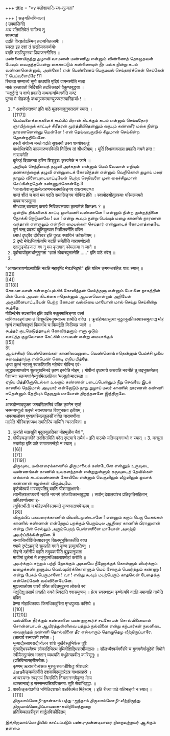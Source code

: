 +++
title = "०४ क्लोशापादि-स्व-तुल्यता"

+++
( सङ्गतिमणिमाला)   
( उपमालिनी)   
अथ रतिमतिवेलं समीक्ष्य तु   
सात्म्यतां   
ददति विरहृतोऽस्मिन् तदन्वयितत्समैः ।   
स्मरत इह दशां तं सखीजनकर्णयोः   
वदति शठरिपुस्स्वां प्रियाजननीगिरा ॥   
மண்ணையிருந்து துழாவி வாமனன் மண்ணிது என்னும் விண்ணைத் தொழுதவன் மேவும் வைகுந்தமென்று கைகாட்டும் கண்ணையுள் நீர் மல்க நின்று கடல் வண்ணனென்னும், அன்னே ! என் பெண்ணைப் பெருமயல் செய்தார்க்கென் செய்கேன் ? பெய்வளையீரே !11   
स्थित्वा सम्मार्ज्य भूमौ कथयति मृदियं वामनस्येति नत्वा   
नाकं हस्ताग्रतो निर्दिशति तदधिकादर्य वैकुण्ठबुद्धया ।   
'चक्षुर्द्वन्द्वे च वाष्पे प्रवहति कथयत्यब्धिवर्णेति कष्टं   
पुल्या मे मोहकर्तुः कथमुपकरवाण्युज्ज्वलत्पारिहार्याः ! ॥   
1. " अक्ष्णोरन्तश्च' इति पाठे मूलस्यानुगुणतरत्वं स्यात् ।   
[[117]]  
பெய்வளைக்கைகளைக் கூப்பிப் பிரான் கிடக்கும் கடல் என்னும் செய்யதோர் ஞாயிற்றைக் காட்டிச் சிரீதரன் மூர்த்தியீதென்னும் நையும் கண்ணீர் மல்க நின்று நாரணனென்னு மென்னே ! என் தெய்வவுருவில் சிறுமான் செய்கின்ற தொன்றறியேனே.   
हस्तौ संयोज्य मस्ते वदति सुवलयौ तस्य शय्योपकर्तुः   
पाथोधिश्चेति काल्यारुणरविमपि निर्दिश्य तां श्रीधरीयाम् । मूर्ति स्थित्वावसन्ना प्रवहति नयने हन्त ! नारायणेति   
ब्रूतेऽहं दिव्यतन्वा हरिण शिशुदृशः कृत्यमेकं न जाने ॥   
அறியும் செந்தீயைத் தழுவி அச்சுதன் என்னும் மெய் வேவாள் எறியும் தண்காற்றைத் தழுவி என்னுடைக் கோவிந்தன் என்னும் வெறிகொள் துழாய் மலர் நாறும் வினையுடையாட்டியேன் பெற்ற செறிவளை முன் கைச்சிறுமான் செய்கின்றதென் கண்ணுக்கொன்றே 3   
'जानात्येवाच्युतात्मेत्यरुणमनलमालिङ्गय वक्त्यप्यदग्धा   
वान्तं शीतं च वातं मम वदति समालिङ्गय गोविन्द हेति । स्वामोदश्रीतुलस्याः परिमलमयते पापवन्मन्प्रसूत्या   
मौग्ध्यात् बाल्यात् कराग्रे निबिडवलयया कृत्यमेकं किमक्ष्णः ? ॥   
ஒன்றிய திங்களைக் காட்டி ஒளிமணி வண்ணனே ! என்னும் நின்ற குன்றத்தினை நோக்கி நெடுமாலே ! வா ! என்று கூவும் நன்று பெய்யும் மழை காணில் நாரணன் வந்தான் என்றாலும் என்றிள மையல்கள் செய்தார் என்னுடைக் கோமளத்தையே.   
पूर्ण चन्द्र प्रदश्यं द्युतियुतवल भिन्नीलवर्णेति वक्ति   
क्ष्माधं दृष्ट्वैव दीर्घेश्वर इति पुरतः स्थायिनं क्रोशतीयम् ।   
2 दृष्टे मेघेऽभिवर्षत्यभि नटति समेतीति नारायणोऽसौ   
एतादृङ्मोहजालं क्व नु मम कृतवान् कोमलाया न जाने ॥   
1. पूर्वाचार्यादृतार्थानुगुणता "ज्ञातं त्वेवाच्युतात्मेति......" इति पाठे भवेत् ॥   
2.   
"आगान्नारायणोऽसाविति नटति महावृष्टि मेघऽभिदृष्टे" इति यतिभ ङ्गगन्धरहितः पाठः स्यात् ॥   
[[2]]  
[[4]]  
[[118]]  
கோமள.வான் கன்றைப்புல்கிக் கோவிந்தன் மேய்த்தனா என்னும் போமிள நாகத்தின் பின் போய் அவன் கிடக்கை ஈதென்னும் ஆமளவொன்றும் அறியேன் அருவினையாட்டியேன் பெற்ற கோமள வல்லியை மாயோன் மால் செய்து செய்கின்ற கூத்தே.   
गोविन्देनंष सञ्चारित इति वदति स्थूलमालिङ्गय वत्सं   
माणिक्काङ्गं प्रयान्तं शिशुमहिमनुगम्यास्य शय्येति वक्ति । क्रूरांहोमत्प्रसूत्याः मृदुतनुलतिकायास्समुत्पाद्य मोहं   
नृत्यं तन्मायिक्लृप्तं किमवधि च कियद्वेति किञ्चिन्न जाने ॥   
கூத்தர் குடமெடுத்தாடில் கோவிந்தனாம் எனா ஓடும்   
வாய்த்த குழலோசை கேட்கில் மாயவன் என்று மையாக்கும்   
[[5]]  
St   
ஆய்ச்சியர் வெண்ணெய்கள் காணிலவனுடை வெண்ணெய் ஈதென்னும் பேய்ச்சி முலை சுவைத்தாற்கு என்பெண் கொடி ஏறிய பித்தே.   
धृत्वा कुम्भं नटत्सु स्वकशिरसि नटेष्वेष गोविन्द एवं-   
त्युद्धावत्याप्तवेण श्रुतसुखनिनदे कृष्ण इस्येति मोहम् । गोपीनां दृष्टमात्रे कथयति नवनीते तु तद्भुक्तमेतत्   
पैशाच्याः स्तन्यपायिन्युपमितलतिका 'मत्सुतोन्मादरूढा ॥   
ஏறிய பித்தினோடெல்லா உலகும் கண்ணன் படைப்பென்னும் நீறு செவ்வே இடக் காணில் நெடுமால் அடியார் என்றோடும் நாறு துழாய் மலர் காணில் நாரணன் கண்ணி ஈதென்னும் தேறியும் தேறாதும் மாயோன் திறத்தனளே இத்திருவே.   
•   
आरूढोन्मादयुक्ता जगदखिलमिदं वक्ति कृष्णेन सृष्टं   
भस्मम्यप्यूर्ध्व क्लृप्ते नयनपथगत बिष्णुभक्ता इतीयम् ।   
धावत्यालोक्य पुष्यत्परिमलतुलसीं वक्ति नारायणीया   
मालेति श्रीरिवाज्ञाप्यथ समतिरियं मायिनि न्यस्तचित्ता ॥   
1. क्रूरांहो मत्प्रसूतिं मृदुतनुलतिकां मोहमुन्नीय चैवं ",   
2. गोपीहयङ्गवीने तदशितमिति वदेत् दृष्टमात्रे तथैवं - इति पाठयोः यतिभङ्गगन्धो न स्यात् । 3. मत्सुता रुढमोहा इति पाठे समाससन्देहो न स्यात् ॥   
[[6]]  
[[7]]  
[[119]]  
திருவுடை மன்னரைக்காணில் திருமாலைக் கண்டேனே என்னும் உருவுடை வண்ணங்கள் காணில் உலகளந்தான் என்றுதுள்ளும் கருவுடைத் தேவில்கள் எல்லாம் கடல்வண்ணன் கோயிலே என்னும் வெருவிலும் வீழ்விலும் ஒவாக் கண்ணன் கழல்கள் விரும்புமே.   
दृष्टेष्वैश्वर्य भास्वन्नृपतिषु वदति श्रीशमद्राक्षमत्रे-   
त्यानीलश्लाघ्यवर्णे नटति नयनगे लोकविक्रान्तबुद्धया । सर्वान् देवालयांश्च प्रतिकृतिसहितान् अब्धिवर्णालाया इ-   
त्युक्तिर्भीतौ च मोहेऽप्यविरतमयते कृष्णपादाश्रयेच्छाम् ॥   
[[8]]  
விரும்பிப் பகவரைக்காணில் வியலிடமுண்டானே ! என்னும் கரும் பெரு மேகங்கள் காணில் கண்ணன் என்றேறப் பறக்கும் பெரும்புல ஆநிரை காணில் பிரானுளன் என்று பின் செல்லும் அரும்பெறற் பெண்ணினை மாயோன் அலற்றி அயர்ப்பிக்கின்றானே. 9   
सन्यासिध्वीक्षितेच्यादरयुग खिलभूभुक्तिकर्तेति वक्त   
श्यामे दृष्टेऽभ्रवृन्दे सुमहति गगने कृष्ण इत्युत्पतिष्णुः ।   
गोबृन्दे दर्शनीये महति तदुपकारीति बुद्धयानुयाता   
मायीमां दुर्लभां मे तनुभुवमधिकालापमोहां करोति ॥   
அயர்க்கும் சுற்றும் பற்றி நோக்கும் அகலவே நீணோக்குக் கொள்ளும் வியர்க்கும் மழைக்கண் துளும்ப வெவ்வுயிர்க்கொள்ளும் மெய் சோரும் பெயர்த்தும் கண்ணா ! என்று பேசும் பெருமானே ! வா ! என்று கூவும் மயற்பெரும் காதலென் பேதைக்கு என்செய்கேன் வல்வினையேனே.   
मुह्यत्यालोक्य पार्श्वे परित उदितमुदूरमा लोकते स्वं   
चक्षुदिक्षु प्रसार्य प्रवहति नयने स्विद्यति श्वासमुष्णम् । प्रेत्य स्वस्थाऽथ कृष्णेत्यपि वदति ममायाहि नाथेति वक्ति   
प्रेम्णा मोहाधिकायाः किमधिकदुरिता मृग्धपुत्र्याः करिष्ये ॥   
[[10]]  
[[120]]  
வல்வினை தீர்க்கும் கண்ணனை வண்குருகூர்ச் சடகோபன் சொல்வினையால் சொன்னபாடல் ஆயிரத்துள்ளிவை பத்தும் நல்வினை என்று கற்பார்கள் நலனிடை வைகுந்தம் நண்ணி தொல்வினை தீர எல்லாரும் தொழுதெழ வீற்றிருப்பாரே.   
(तात्पर्य रत्नावली श्लोक : )   
भूम्याद्यैस्सागराद्यैर्ज्वलन शशि मुखैर्वस्तुभिर्वत्स पूर्वैः   
नृत्यद्भिस्स्वैश्च लोकादिभिरथ पृथिवीक्षिद्भिरात्मीयदासः । सौलभ्यैश्वर्यवर्गैरपि च गुणगणैर्वासुदेवो वियोगे   
स्वीयैस्तुल्यंश्व भक्तान् व्यथयति मधुहेत्यब्रवीत् कारिसूनुः ॥   
(प्रतिबिम्बलहरीश्लोकः )   
कृष्णम् ऋराधविध्वंसक मुरुकुरुकाधीशितुः श्रीशठारेः   
Jaraकैङ्कर्यप्रणीते दशकमिदमुदारेऽत्र गाथासहस्रे ।   
अभ्यस्यन्तः स्वकृत्यं त्विदमिति नियतानन्दवैकुण्ठ मेत्य   
ध्वस्तानाद्यं ह सस्सन्त्यतिशयिततमाः सूरि सेवाभिवृद्धाः ॥   
1. वाक्कैङ्कर्यप्रणीते भणितिदशशते पङक्तिमेत मिहेथ्यम् । इति रीत्या पाठे यतिभङ्गो न स्यात् ।   
[[11]]  
திருவாய்மொழி-நான்காம் பத்து -ஐந்தாம் திருவாய்மொழி-வீற்றிருந்து.   
திருவாய்மொழிப்பாவகை-கலிநிலைத்துறை   
प्रतिबिम्बलहरीवृत्तं शार्दूलविक्रीडितम्   

இத்திருவாய்மொழியில் காட்டப்படும் பண்பு-தன்னடியாரை நிறைவுற்றவர் ஆக்கும் தன்மை   

